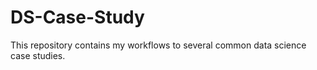 # DS-Case-Study

This repository contains my workflows to several common data science case studies.
